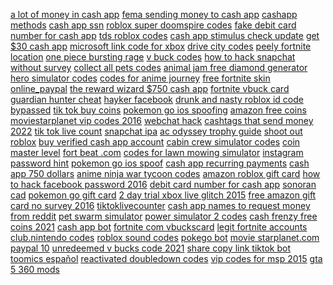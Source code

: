 <a href="https://lookerstudio.google.com/reporting/2f86f8df-29b8-4b4f-80b4-7baad30e82e7/page/DjD">a lot of money in cash app</a>
<a href="https://lookerstudio.google.com/reporting/15004e02-5e26-49ac-9f98-78292b7e377a/page/DjD">fema sending money to cash app</a>
<a href="https://lookerstudio.google.com/reporting/20ce46f5-5c32-437b-8f92-23bb94e9f06c/page/DjD">cashapp methods</a>
<a href="https://lookerstudio.google.com/reporting/14cce04b-30ab-4bc1-8b6c-1914f1b7ac91?s=q6MQ245tIyw">cash app ssn</a>
<a href="https://lookerstudio.google.com/reporting/9d2e12e1-bb64-40a8-ac53-ceb786b48ed6/page/DjD">roblox super doomspire codes</a>
<a href="https://lookerstudio.google.com/reporting/d53af5ea-026c-443f-9f35-51e01c7222a4/page/dTT9C">fake debit card number for cash app</a>
<a href="https://lookerstudio.google.com/reporting/58ff23e8-1a40-4ff3-9358-dca0e3cbcc05/page/DjD">tds roblox codes</a>
<a href="https://lookerstudio.google.com/reporting/50349976-3b17-4faf-8582-b842f1ce783c/page/DjD">cash app stimulus check update</a>
<a href="https://lookerstudio.google.com/reporting/8bb0bec4-8718-4229-b3b7-b40a2e1a4474/page/DjD">get $30 cash app</a>
<a href="https://lookerstudio.google.com/reporting/9ac98c9f-f6b3-4205-ad6c-78f8442b9a50/page/DjD">microsoft link code for xbox</a>
<a href="https://lookerstudio.google.com/reporting/e09fcb9c-c99e-4de0-a6a9-33f0f7cdee20/page/DjD">drive city codes</a>
<a href="https://lookerstudio.google.com/reporting/4fd41767-f5b0-4994-848f-fa39581e1bf6/page/DjD">peely fortnite location</a>
<a href="https://lookerstudio.google.com/reporting/cec73857-2270-4598-839c-0165d0b38007/page/DjD">one piece bursting rage</a>
<a href="https://lookerstudio.google.com/reporting/4c0c3ac7-97d5-4d9a-b25f-fa7e1a3faa8c/page/DjD">v buck codes</a>
<a href="https://lookerstudio.google.com/reporting/dc8b362d-57c0-4203-a982-7f0672e44141/page/DjD">how to hack snapchat without survey</a>
<a href="https://lookerstudio.google.com/reporting/39a3b095-5cfa-4516-b0a2-52e2a92032f0/page/DjD">collect all pets codes</a>
<a href="https://lookerstudio.google.com/s/jJAJ9PckUFU">animal jam free diamond generator</a>
<a href="https://lookerstudio.google.com/reporting/c71cbe21-fd8c-4faa-a678-d4561fd870ba/page/DjD">hero simulator codes</a>
<a href="https://lookerstudio.google.com/reporting/1ba818e9-2835-4a18-a3f3-4905bdd5e488?s=ibM-r3DKO4Y">codes for anime journey</a>
<a href="https://lookerstudio.google.com/s/iY_07X5WMxM">free fortnite skin</a>
<a href="https://lookerstudio.google.com/s/lFZTJGUUjHo">online_paypal</a>
<a href="https://lookerstudio.google.com/reporting/bd71d48f-25e6-4c0f-a469-4fbb203505b1/page/DjD">the reward wizard $750 cash app</a>
<a href="https://lookerstudio.google.com/reporting/5df43901-1ed8-4354-bee0-f4c1041361b2/page/DjD">fortnite vbuck card</a>
<a href="https://lookerstudio.google.com/reporting/1095b775-001b-49ce-8a24-60c236e1bc51?s=mX25XDvRTVc">guardian hunter cheat</a>
<a href="https://lookerstudio.google.com/reporting/8dba5d66-bade-41e8-8390-cf7d7ca062c2/page/DjD">hayker facebook</a>
<a href="https://lookerstudio.google.com/reporting/07cb682a-7a83-4fa6-ab79-5c2a743135e8/page/DjD">drunk and nasty roblox id code bypassed</a>
<a href="https://lookerstudio.google.com/reporting/0655d137-3af0-4720-b4ee-84993515a8c3/page/OD2AD">tik tok buy coins</a>
<a href="https://lookerstudio.google.com/reporting/6142158a-4284-45c0-a97e-417479f1c7d1/page/DjD">pokemon go ios spoofing</a>
<a href="https://lookerstudio.google.com/reporting/c8dfc360-a3b1-4490-83cf-f1c0c1e94938/page/DjD">amazon free coins</a>
<a href="https://lookerstudio.google.com/reporting/736405b0-a89e-42b0-8bd8-1241b114a0a8/page/DjD">moviestarplanet vip codes 2016</a>
<a href="https://lookerstudio.google.com/u/0/reporting/6f970f8b-e6c6-474c-884d-7c383f14ff1a/page/DjD">webchat hack</a>
<a href="https://lookerstudio.google.com/reporting/a007aaba-40f6-43e9-9d86-427e3175f1f6/page/DjD">cashtags that send money 2022</a>
<a href="https://lookerstudio.google.com/reporting/558f5f25-3bc5-47a1-9734-6ceb7270c376/page/OD2AD">tik tok live count</a>
<a href="https://lookerstudio.google.com/reporting/d067fbf9-5549-446c-a99d-ed1dfeaf0f4a/page/DjD">snapchat ipa</a>
<a href="https://lookerstudio.google.com/reporting/507a4108-e059-4e54-b16f-ac7f5f99171e/page/DjD">ac odyssey trophy guide</a>
<a href="https://lookerstudio.google.com/reporting/e636791c-e9ca-4b1b-bb92-15bf031d5eba/page/DjD">shoot out roblox</a>
<a href="https://lookerstudio.google.com/u/0/reporting/6518fc8e-496d-423f-9f7f-006a6ca60c79/page/OrfAD">buy verified cash app account</a>
<a href="https://lookerstudio.google.com/reporting/eb705c42-7d02-4f17-86a5-27510245ddec/page/DjD">cabin crew simulator codes</a>
<a href="https://lookerstudio.google.com/reporting/7cd99db0-b018-4b3e-8c9c-b81c02f42d8e/page/DjD">coin master level</a>
<a href="https://lookerstudio.google.com/reporting/848d334d-8c1a-4aea-915a-89cddc2a1825/page/DjD">fort beat .com</a>
<a href="https://lookerstudio.google.com/reporting/72117146-cc1f-4872-94d0-3cce9e454464/page/DjD">codes for lawn mowing simulator</a>
<a href="https://lookerstudio.google.com/reporting/289f5c54-adf6-4936-ab96-400b84ca9fb4/page/DjD">instagram password hint</a>
<a href="https://lookerstudio.google.com/reporting/47ec4d23-b3c7-4787-962a-974f799dc7f1/page/DjD">pokemon go ios spoof</a>
<a href="https://lookerstudio.google.com/reporting/478b735f-7c8c-441d-a8c9-7efa6b8fdf2f/page/DjD">cash app recurring payments</a>
<a href="https://lookerstudio.google.com/reporting/ea6c6553-fb66-41b7-bf4f-e1c592e0e79b/page/k2nED">cash app 750 dollars</a>
<a href="https://lookerstudio.google.com/reporting/ebd1220c-bfce-494f-9bd1-df85c0410c7d/page/DjD">anime ninja war tycoon codes</a>
<a href="https://lookerstudio.google.com/reporting/cc6b347d-6737-4b7b-9c75-ea01d9c64ba3/page/DjD">amazon roblox gift card</a>
<a href="https://lookerstudio.google.com/reporting/f3ee3fe1-601b-4bde-8532-72e1a2f19f70/page/DjD">how to hack facebook password 2016</a>
<a href="https://lookerstudio.google.com/reporting/c41857f2-222a-4086-bc4b-b2743cb56148/page/YJT9C">debit card number for cash app</a>
<a href="https://lookerstudio.google.com/s/p-Z1KA--D7M">sonoran cad</a>
<a href="https://lookerstudio.google.com/reporting/b63618cd-45a6-4459-8576-3c59c4cab36c/page/DjD">pokemon go gift card</a>
<a href="https://lookerstudio.google.com/reporting/28ebcfbb-d824-49f1-a697-2556d401d3ef/page/DjD">2 day trial xbox live glitch 2015</a>
<a href="https://lookerstudio.google.com/reporting/89a2c826-1cb7-4a04-a837-4e696a3bf2d9/page/DjD">free amazon gift card no survey 2016</a>
<a href="https://lookerstudio.google.com/reporting/2cb5ce73-4258-477e-b3b6-81bddcaeba5f/page/OD2AD">tiktoklivecounter</a>
<a href="https://lookerstudio.google.com/reporting/1c46d188-1e5d-45b4-be20-fd9b67e9f4a1/page/DjD">cash app names to request money from reddit</a>
<a href="https://lookerstudio.google.com/reporting/8a7b6abe-f02f-432a-a435-b918ed6fee05/page/DjD">pet swarm simulator</a>
<a href="https://lookerstudio.google.com/reporting/91d97aaa-b6e2-4d20-8e4b-cbce3fb44617/page/DjD">power simulator 2 codes</a>
<a href="https://lookerstudio.google.com/reporting/722a56d4-dd16-41e8-b4cb-186f887091cc/page/DjD">cash frenzy free coins 2021</a>
<a href="https://lookerstudio.google.com/reporting/5a757338-a868-4dd2-87e0-cc70ab03d900/page/DjD">cash app bot</a>
<a href="https://lookerstudio.google.com/u/0/reporting/9c2f7153-bf9a-42f4-a662-5f25266f1414/page/DjD">fortnite com vbuckscard</a>
<a href="https://lookerstudio.google.com/reporting/f3289425-cf80-49b2-b336-90c8840898cf/page/DjD">legit fortnite accounts</a>
<a href="https://lookerstudio.google.com/reporting/8a733531-5dfa-4691-b843-ffa0e68b7222/page/DjD">club.nintendo codes</a>
<a href="https://lookerstudio.google.com/reporting/680c1f0d-00ae-4cf5-a191-23a945705746/page/DjD">roblox sound codes</a>
<a href="https://lookerstudio.google.com/reporting/e4af9abc-6d90-4c56-9265-d7960cf4d4b5/page/DjD">pokego bot</a>
<a href="https://lookerstudio.google.com/reporting/560497dc-30bf-47b6-bfcd-ce26df0f328e/page/DjD">movie starplanet.com</a>
<a href="https://lookerstudio.google.com/reporting/75e29ba2-bbe0-474c-96a1-a7656605ac69/page/nhoDD">paypal 10</a>
<a href="https://lookerstudio.google.com/reporting/4a3d6592-5720-4d66-adfb-fb23379fb1e3/page/DjD">unredeemed v bucks code 2021</a>
<a href="https://lookerstudio.google.com/reporting/83ad6f12-b96a-4722-a958-2047f9144cf3/page/DjD">share copy link tiktok bot</a>
<a href="https://lookerstudio.google.com/s/gwCPw63Tksg">toomics español</a>
<a href="https://lookerstudio.google.com/reporting/c95a71e0-0e7a-4af6-9297-b72f5157651b/page/DjD">reactivated doubledown codes</a>
<a href="https://lookerstudio.google.com/reporting/fcd453a5-6b6e-41fc-b235-716bee7584c8/page/DjD">vip codes for msp 2015</a>
<a href="https://lookerstudio.google.com/reporting/353f9e47-9243-4967-ad73-e6897c27f0b2/page/DjD">gta 5 360 mods</a>
